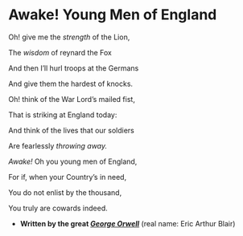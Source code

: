 # Awake! Young Men of England

Oh! give me the *strength* of the Lion,

The _wisdom_ of reynard the Fox

And then I’ll hurl troops at the Germans

And give them the hardest of knocks.


Oh! think of the War Lord’s mailed fist,

That is striking at England today:

And think of the lives that our soldiers

Are fearlessly _throwing away._


*Awake!* Oh you young men of England,

For if, when your Country’s in need,

You do not enlist by the thousand,

You truly are cowards indeed.
    
    
* **Written by the great _[George Orwell](https://en.wikipedia.org/wiki/George_Orwell)_**  (real name: Eric Arthur Blair)   
